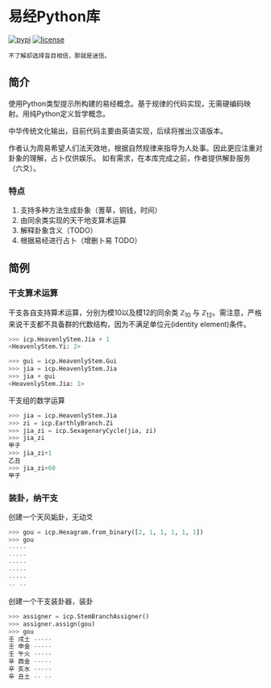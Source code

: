 
# 易经Python库

[![pypi](https://img.shields.io/badge/pypi-v0.1.1-blue)](https://pypi.org/project/ichingpy/)
[![license](https://img.shields.io/badge/license-MIT-g)]([LICENSE](https://github.com/JinyangWang27/ichingpy/blob/main/LICENSE))

```
不了解却选择盲目相信，那就是迷信。
```



## 简介
使用Python类型提示所构建的易经概念。基于规律的代码实现，无需硬编码映射。用纯Python定义哲学概念。

中华传统文化输出，目前代码主要由英语实现，后续将推出汉语版本。

作者认为周易希望人们法天效地，根据自然规律来指导为人处事。因此更应注重对卦象的理解，占卜仅供娱乐。
如有需求，在本库完成之前，作者提供解卦服务（六爻）。

### 特点

1. 支持多种方法生成卦象（蓍草，铜钱，时间）
2. 由同余类实现的天干地支算术运算
3. 解释卦象含义（TODO）
4. 根据易经进行占卜（增删卜易 TODO）


## 简例

### 干支算术运算

干支各自支持算术运算，分别为模10以及模12的同余类 $\mathbb{Z}_{10}$ 与 $\mathbb{Z}_{12}$。需注意，严格来说干支都不具备群的代数结构，因为不满足单位元(identity element)条件。
```python
>>> icp.HeavenlyStem.Jia + 1
<HeavenlyStem.Yi: 2>

>>> gui = icp.HeavenlyStem.Gui
>>> jia = icp.HeavenlyStem.Jia
>>> jia + gui 
<HeavenlyStem.Jia: 1>
```

干支组的数学运算
```python
>>> jia = icp.HeavenlyStem.Jia 
>>> zi = icp.EarthlyBranch.Zi
>>> jia_zi = icp.SexagenaryCycle(jia, zi)
>>> jia_zi
甲子
>>> jia_zi+1
乙丑
>>> jia_zi+60
甲子
```

### 装卦，纳干支
创建一个天风姤卦，无动爻
```python
>>> gou = icp.Hexagram.from_binary([2, 1, 1, 1, 1, 1]) 
>>> gou
-----
-----
-----
-----
-----
-- --
```

创建一个干支装卦器，装卦
```python
>>> assigner = icp.StemBranchAssigner()
>>> assigner.assign(gou) 
>>> gou
壬 戌土 -----
壬 申金 -----
壬 午火 -----
辛 酉金 -----
辛 亥水 -----
辛 丑土 -- --
```
